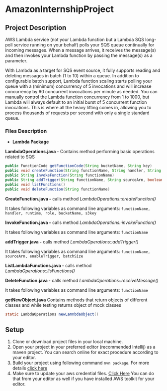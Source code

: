 # AmazonInternshipProject

## Project Description
AWS Lambda service (not your Lambda function but a Lambda SQS long-poll service running on your behalf) polls your SQS queue continually for incoming messages. When a message arrives, it receives the message(s) and then invokes your Lambda function by passing the message(s) as a parameter.

With Lambda as a target for SQS event source, it fully supports reading and deleting messages in batch (1 to 10) within a queue. In addition to configurable batch support, Lambda function scaling starts polling your queue with a (minimum) concurrency of 5 invocations and will increase concurrency by 60 concurrent invocations per minute as needed. You can manually control the Lambda function concurrency from 1 to 1000, but Lambda will always default to an initial burst of 5 concurrent function invocations. This is where all the heavy lifting comes in, allowing you to process thousands of requests per second with only a single standard queue.

### Files Description

- **Lambda Package**

**LambdaOperations.java -** Contains method performing basic operations related to SQS
```java
public FunctionCode getFunctionCode(String bucketName, String key)
public void createFunction(String functionName, String handler, String runtime, String role, FunctionCode functionCode)
public String invokeFunction(String functionName)
public String addTrigger(String functionName, String sourceArn, boolean enableTrigger, int batchSize)
public void listFunctions()
public void deleteFunction(String functionName)
```

**CreateFunction.java -** calls method *LambdaOperations::createFunction()*

It takes following variables as command line arguments: ```functionName, handler, runtime, role, bucketName, s3key```

**InvokeFunction.java -** calls method *LambdaOperations::invokeFunction()*

It takes following variables as command line arguments: ```functionName```

**addTrigger.java -** calls method *LambdaOperations::addTrigger()*

It takes following variables as command line arguments: ```functionName, sourceArn, enableTrigger, batchSize```

**ListLambdaFunctions.java -** calls method *LambdaOperations::lisFunctions()*

**DeleteFunction.java -** calls method *LambdaOperations::receiveMessage()*

It takes following variables as command line arguments: ```functionName```

**getNewObject.java** Contains methods that return objects of different classes and while testing returns object of mock classes
```java
static LambdaOperations newLamnbdaObject()
```

## Setup

1. Clone or download project files in your local machine.
2. Open your project in your preferred editor (recommended Intellij) as a maven project. You can search online for exact procedure according to your editor.
3. Build your project using following command ```mvn package```. For more details [click here](https://maven.apache.org/users/index.html "click here")
4. Make sure to update your aws credential files.  [Click Here](https://docs.aws.amazon.com/cli/latest/userguide/cli-configure-files.html "Click Here") You can do that from your editor as well if you have installed AWS toolkit for your editor.